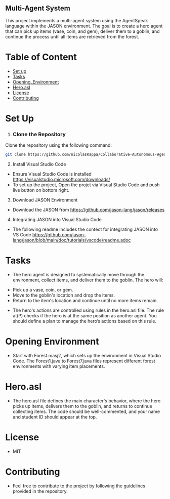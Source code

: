 ## Multi-Agent System

This project implements a multi-agent system using the AgentSpeak language within the JASON environment. The goal is to create a hero agent that can pick up items (vase, coin, and gem), deliver them to a goblin, and continue the process until all items are retrieved from the forest.



# Table of Content
- [Set up](#Set-up)
- [Tasks](#Tasks)
- [Opening_Environment](#opening_Environment)
- [Hero.asl](#Hero.asl)
- [License](#License)
- [Contributing](#Contributing)


# Set Up

1. ### Clone the Repository
Clone the repository using the following command:
```bash
git clone https://github.com/nicolasKappa/Collaborative-Autonomous-Agents.git
```
2. Install Visual Studio Code
- Ensure Visual Studio Code is installed https://visualstudio.microsoft.com/downloads/
- To set up the project, Open the projct via Visual Studio Code and push live button on bottom right.

3. Download JASON Environment
- Download the JASON from https://github.com/jason-lang/jason/releases

4. Integrating JASON into Visual Studio Code
- The following readme includes the contect for integrating JASON into VS Code https://github.com/jason-lang/jason/blob/main/doc/tutorials/vscode/readme.adoc


# Tasks 
* The hero agent is designed to systematically move through the environment, collect items, and deliver them to the goblin. The hero will:

- Pick up a vase, coin, or gem.
- Move to the goblin's location and drop the items.
- Return to the item's location and continue until no more items remain.
* The hero's actions are controlled using rules in the hero.asl file. The rule at(P) checks if the hero is at the same position as another agent. You should define a plan to manage the hero’s actions based on this rule.

# Opening Environment 
- Start with Forest.masj2, which sets up the environment in Visual Studio Code. The Forest1.java to Forest7.java files represent different forest environments with varying item placements.

# Hero.asl
- The hero.asl file defines the main character's behavior, where the hero picks up items, delivers them to the goblin, and returns to continue collecting items. The code should be well-commented, and your name and student ID should appear at the top.

# License 
- MIT

# Contributing
- Feel free to contribute to the project by following the guidelines provided in the repository.
